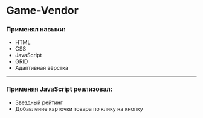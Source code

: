 # Game-Vendor

<h3>Применял навыки:</h3>
<ul>
 <li>HTML</li>
 <li>CSS</li>
 <li>JavaScript</li>
 <li>GRID</li>
 <li>Адаптивная вёрстка</li>
</ul>
<hr>
<h3>Применяя JavaScript реализовал:</h3>
<ul>
 <li>Звездный рейтинг</li>
 <li>Добавление карточки товара по клику на кнопку</li>
</ul>
